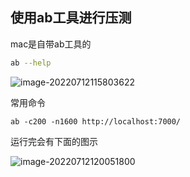 ## 使用ab工具进行压测

mac是自带ab工具的

```bash
ab --help
```

![image-20220712115803622](https://ipic.xiaokyo.com/2022-07-12-58033SB3Ei.png)

常用命令

```
ab -c200 -n1600 http://localhost:7000/
```

运行完会有下面的图示

![image-20220712120051800](https://ipic.xiaokyo.com/2022-07-12-0051I2YDyc.png)

